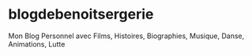 # blogdebenoitsergerie
Mon Blog Personnel avec Films, Histoires, Biographies, Musique, Danse, Animations, Lutte
